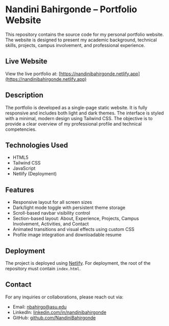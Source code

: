 # Nandini Bahirgonde – Portfolio Website

This repository contains the source code for my personal portfolio website. The website is designed to present my academic background, technical skills, projects, campus involvement, and professional experience.

## Live Website

View the live portfolio at: [https://nandinibahirgonde.netlify.app](https://nandinibahirgonde.netlify.app)

## Description

The portfolio is developed as a single-page static website. It is fully responsive and includes both light and dark themes. The interface is styled with a minimal, modern design using Tailwind CSS. The objective is to provide a clear overview of my professional profile and technical competencies.

## Technologies Used

- HTML5
- Tailwind CSS
- JavaScript
- Netlify (Deployment)

## Features

- Responsive layout for all screen sizes
- Dark/light mode toggle with persistent theme storage
- Scroll-based navbar visibility control
- Section-based layout: About, Experience, Projects, Campus Involvement, Activities, and Contact
- Animated transitions and visual effects using custom CSS
- Profile image integration and downloadable resume

## Deployment

The project is deployed using [Netlify](https://netlify.com). For deployment, the root of the repository must contain `index.html`.

## Contact

For any inquiries or collaborations, please reach out via:

- Email: nbahirgo@asu.edu
- LinkedIn: [linkedin.com/in/nandinibahirgonde](https://linkedin.com/in/nandinibahirgonde)
- GitHub: [github.com/NandiniBahirgonde](https://github.com/NandiniBahirgonde)
